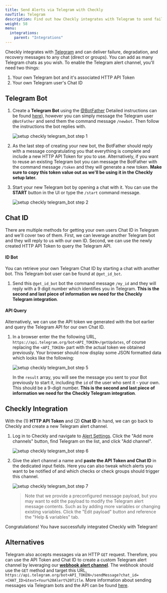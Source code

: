 ```yaml
---
title: Send Alerts via Telegram with Checkly
navTitle: Telegram
description: Find out how Checkly integrates with Telegram to send failure, degradation, and recovery messages to any chat.
weight: 58
menu:
  integrations:
    parent: "Integrations"
---
```


Checkly integrates with [Telegram](https://telegram.org/) and can 
deliver failure, degradation, and recovery messages to any chat (direct or groups). You can add as many Telegram chats as you wish.
To enable the Telegram alert channel, you'll need two things:

1. Your own Telegram bot and it's associated HTTP API Token
2. Your own Telegram user's Chat ID

## Telegram Bot

1. Create a **Telegram Bot** using the [@BotFather](https://t.me/botfather) Detailed instructions can be found [here](https://core.telegram.org/bots)), however you can simply message the Telegram user `@BotFather` and send them the command message `/newbot`. Then follow the instructions the bot replies with.
   
   ![setup checkly telegram_bot step 1](/docs/images/integrations/telegram/telegram_step1.png)


2. As the last step of creating your new bot, the BotFather should reply with a message congratulating you that everything is complete and include a new HTTP API Token for you to use. Alternatively, if you want to reuse an existing Telegram bot you can message the BotFather with the command message `/token` and they will generate a new token. **Make sure to copy this token value out as we'll be using it in the Checkly setup later.**

3. Start your new Telegram bot by opening a chat with it. You can use the **START** button in the UI or type the `/start` command message.

   ![setup checkly telegram_bot step 2](/docs/images/integrations/telegram/telegram_step2.png)

## Chat ID

There are multiple methods for getting your own users Chat ID in Telegram and we'll cover two of them. First, we can leverage another Telegram bot and they will reply to us with our own ID. Second, we can use the newly created HTTP API Token to query the Telegram API.

#### ID Bot

You can retrieve your own Telegram Chat ID by starting a chat with another bot. This Telegram bot user can be found at `@get_id_bot`. 

1. Send this `@get_id_bot` bot the command message `/my_id` and they will reply with a 9 digit number which identifies you in Telegram. **This is the second and last piece of information we need for the Checkly Telegram integration**.

#### API Query

Alternatively, we can use the API token we generated with the bot earlier and query the Telegram API for our own Chat ID.

1. In a browser enter the the following URL, `https://api.telegram.org/bot<API_TOKEN>/getUpdates`, of course replacing the `<API_TOKEN>` part with the actual token we obtained previously. Your browser should now display some JSON formatted data which looks like the following:

   ![setup checkly telegram_bot step 5](/docs/images/integrations/telegram/telegram_step5.png)

   In the `result` array, you will see the message you sent to your Bot previously to start it, including the `id` of the user who sent it - your own. This should be a 9-digit number. **This is the second and last piece of information we need for the Checkly Telegram integration**.

## Checkly Integration

With the (1) **HTTP API Token** and (2) **Chat ID** in hand, we can go back to Checkly and create a new Telegram alert channel.

1. Log in to Checkly and navigate to [Alert Settings](https://app.checklyhq.com/alert-settings/). 
   Click the "Add more channels" button, find Telegram on the list, and click "Add channel".

   ![setup checkly telegram_bot step 6](/docs/images/integrations/telegram/telegram_step6.png)


2. Give the alert channel a name and **paste the API Token and Chat ID** in the dedicated input fields. Here you can also tweak
which alerts you want to be notified of and which checks or check groups should trigger this channel.

   ![setup checkly telegram_bot step 7](/docs/images/integrations/telegram/telegram_step7.png)

   > Note that we provide a preconfigured message payload, but you may want to edit the payload to modify the Telegram alert message contents. Such as by adding more variables or changing existing variables. Click the "Edit payload" button and reference the "Help & variables" tab.


Congratulations! You have successfully integrated Checkly with Telegram!

## Alternatives

Telegram also accepts messages via an HTTP `GET` request. Therefore, you can use the API Token and Chat ID to create a custom Telegram alert channel by leveraging our [**webhook alert channel**](/docs/alerting-and-retries/webhooks/). The webhook should use the `GET` method and target this URL, `https://api.telegram.org/bot<API_TOKEN>/sendMessage?chat_id=<CHAT_ID>&text=Your%20Alert%20Title`. More information about sending messages via Telegram bots and the API can be found [here](https://core.telegram.org/bots/api#sendmessage).
